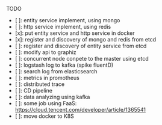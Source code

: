 TODO

- [ ]: entity service implement, using mongo
- [ ]: http service implement, using redis
- [x]: put entity service and http service in docker
- [x]: register and discovery of mongo and redis from etcd
- [ ]: register and discovery of entity service from etcd
- [ ]: modify api to graphiz
- [ ]: concurrent node conpete to the master using etcd
- [ ]: logstash log to kafka (spike fluentD)
- [ ]: search log from elasticsearch
- [ ]: metrics in promotheus
- [ ]: distributed trace
- [ ]: CD pipeline
- [ ]: data analyzing using kafka
- [ ]: some job using FaaS: https://cloud.tencent.com/developer/article/1365541
- [ ]: move docker to K8S
